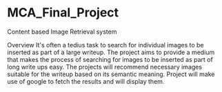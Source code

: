# MCA_Final_Project
Content based Image Retrieval system

Overview
It's often a tedius task to search for individual images to be inserted as part of a large writeup. The project aims to provide a medium that makes the process of searching for images to be inserted as part of long write ups easy. The projects will recommend necessary images suitable for the writeup based on its semantic meaning. Project will make use of google to fetch the results and will display them.
